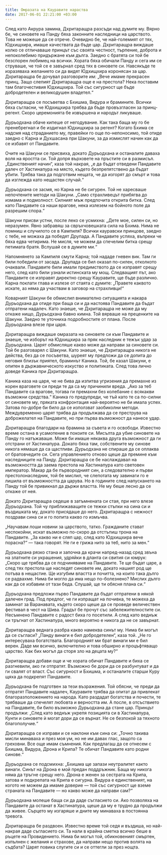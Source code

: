 ```yaml
---
title: Омразата на Кауравите нараства
date: 2017-06-01 22:21:00 +03:00
---
```


След като Акрура замина, Дхритаращра разсъди над думите му. Вярно бе, че синовете на Панду бяха законните наследници на царството. Това не можеше да се отрече. Очевидно бе, че най-големият от тях, Юдхищхира, имаше качествата да бъде цар. Дхритаращра виждаше колко се отличаваше принцът със своята честност, търпение, доброта и непоколебимо придържане към дълга. Заедно с братята си той бе безспорен любимец на всички. Хората бяха обичали Панду и сега им се струваше, че той се е завърнал сред тях в синовете си. Навсякъде те изразяваха желанието си да видят Юдхищхира коронясан за цар. Дхритаращра бе дочувал разговорите им: „Вече имаме прекрасен принц. Защо слепият Дхритаращра още е на престола? Нека поставим там благочестивия Юдхищхира. Той със сигурност ще бъде добродетелен и великодушен владетел.“

Дхритаращра се посъветва с Бхишма, Видура и брамините. Всички бяха съгласни, че Юдхищхира трябва да бъде провъзгласен за принц-регент. Скоро церемонията бе извършена и народът ликуваше.

Дурьодхана обаче кипеше от негодувание. Как така баща му го бе пренебрегнал и бе издигнал Юдхищхира за регент? Когато Бхима се надсмя над страданието му, правейки го още по-непоносимо, той отиде заедно с Карна и Духшасана при Шакуни, за да измислят начин как да се избавят от Пандавите.

Очите на Шакуни се присвиха, докато Дурьодхана и останалите даваха воля на яростта си. Той допря върховете на пръстите си в размисъл. „Единственият начин“, каза той накрая, „е да бъдат отведени Пандавите далеч от Хастинапура на място, където безпрепятствено да бъдат убити. Трябва така да подготвим нещата, че да изгорят до смърт и това да изглежда като нещастен случай.“

Дурьодхана се засмя, но Карна не бе сигурен. Той не харесваше непочтените методи на Шакуни. „Само страхливецът прибягва до измама и подмолност. Силният мъж предпочита открита битка. След като Пандавите са наши врагове, нека излезем на бойното поле да разрешим спора.“

Шакуни присви устни, после леко се усмихна: „Дете мое, силен си, но неразумен. Явно забравяш за свръхчовешката сила на Бхима. Нима не помниш и случилото се в Кампиля? Всички кауравски принцове, заедно с тебе, не можаха да победят Друпада. А Пандавите успяха, въпреки че бяха едва четирима. Не мисля, че можем да спечелим битка срещу петимата братя. Вслушай се в думите ми.“

Напомнянето за Кампиля смути Карна; той нададе гневен вик. Там ги били победили от засада. Друпада се бил оказал по-силен, отколкото очаквали. Пандавите били имали предимството да се изправят срещу него, след като били узнали истинската му мощ. Следващият път, ако Пандавите се изправят директно срещу Кауравите, ще бъде различно. Карна поклати глава и излезе от стаята с думите: „Правете каквото искате, аз няма да участвам в заговор на страхливци!“

Коварният Шакуни бе обмислил внимателно ситуацията и накара Дурьодхана да отиде при баща си и да настоява Пандавите да бъдат отпратени надалеч. Като знаеше, че Дхритаращра не може да му откаже нищо, Дурьодхана бавно кимна. Той вярваше на преценките на Шакуни. Заедно те уточниха подробностите от плана. После Дурьодхана влезе при царя.

Дхритаращра виждаше омразата на синовете си към Пандавите и знаеше, че изборът на Юдхищхира за пряк наследник е тежък удар за Дурьодхана. Царят обмисляше какво може да направи за синовете си. Той бе разговарял с Шакуни. Като знаеше, че Дхритаращра никога не действа, без да се посъветва, шуреят му предложи да се допита до неговия близък приятел, браминът Каника. Той, бе казал Шакуни, е опитен в държавническото изкуство и политиката. След това лично доведе Каника при Дхритаращра.

Каника каза на царя, че не бива да изпитва угризения да премахне из корен враговете си преди те да са му причинили вреда. „Ако за теб Пандавите са врагове, тогава ги премахни без колебание с всякакви възможни средства.“ Каника го предупреди, че тъй като те са по-силни от синовете му, пряката конфронтация най-вероятно не би имала успех. Затова по-добре би било да се използват заобиколни методи. Междувременно царят трябва да продължава да се преструва на доброжелател на Пандавите, но при първа възможност да нанесе удар.

Дхритаращра благодари на брамина за съвета и го освободи. Известно време остана в усамотение в покоите си. Мисълта да убие синовете на Панду го натъжаваше. Може би имаше някаква друга възможност да ги отстрани от Хастинапура. Докато бяха там, собствените му синове никога нямаше да са щастливи. Дурьодхана не спираше да се оплаква от братовчедите си. Сега управлението отново щеше да премине към наследниците на Панду. Дхритаращра се бе наслаждавал на възможността да заема престола на Хастинапура като световен император. Макар да бе първородният син, а следователно и първи престолонаследник, той бе мислил, че слепотата му завинаги го е лишила от възможността да царува. Но в годините след напускането на Панду той бе привикнал да държи властта. Не му беше лесно да се откаже от нея.

Докато Дхритаращра седеше в затъмнената си стая, при него влезе Дурьодхана. Той чу приближаващите се тежки стъпки на сина си и въздишката му, докато присядаше до него. Дхритаращра с нежност поздрави сина си и го попита какво го измъчва.

„Научавам лоши новини за царството, татко. Гражданите стават неспокойни, искат възможно по-скоро да отстъпиш трона на Пандавите. „За какво ни е сляп цар, след като Юдхищхира вече порасна?“ — така говорят. Не ги е грижа нито за теб, нито за мен.“

Дурьодхана рязко стана и започна да крачи напред-назад сред звъна на златните си украшения, удряйки в дланта си свития си юмрук: „Скоро ще трябва да се подчиняваме на Пандавите. Те ще бъдат царе, а след тях престола ще наследят синовете им, докато нашият род ще потъва в нещастие. Ще изгубим властта и почитта, на които така дълго се радвахме. Нима би могло да има нещо по-болезнено? Мислих дълго как да се избавим от тази беда. Слушай, ще ти обясня плана си.“

Дурьодхана предложи първо Пандавите да бъдат отпратени в някой далечен град. Под предлог, че ги изпращат на почивка, те можеха да заминат за Варанавата, където скоро щеше да се проведе величествен фестивал в чест на Шива. Градът бе прочут със забележителностите си. Несъмнено Пандавите с радост биха го посетили. А след като веднъж си тръгнат от Хастинапура, много вероятно е никога да не се завърнат.

Дхритаращра веднага разбра какво намеква синът му. Нима би могъл да се съгласи? „Панду винаги е бил добродетелен“, каза той. „Не го интересуваха богатствата. Благородният ми брат винаги ми е бил верен. Даде ми всичко, включително и това обширно и процъфтяващо царство. Как бих могъл да сторя зло на децата му?“

Дхритаращра добави още и че хората обичат Пандавите и биха се разгневили, ако ги отпратят. Възможно бе дори да се разбунтуват и да ги свалят от власт. Със сигурност и Бхишма, и останалите старши Куру щяха да подкрепят Пандавите.

Дурьодхана бе подготвен за тези възражения. Той обясни, че преди да отпратят Пандавите надалеч, Кауравите трябва да опитат да привлекат благоразположението на народа. Като раздадат богатства и почести, те трябваше да спечелят любовта и верността им. А после, в отсъствието на Пандавите, би било възможно Дурьодхана да стане цар. Принцът продължи: „След като веднъж укрепя позицията си в Хастинапура, Кунти и синовете ѝ могат дори да се върнат. Не се безпокой за тяхното благополучие.“

Дхритаращра се изправи и се наклони към сина си: „Точно такива мисли минаваха и през моя ум, но не им давах глас, защото са греховни. Все още имам съмнения. Как предлагаш да се отнесем с Бхишма, Видура, Дрона и Крипа? Те обичат Пандавите като родни синове.“

Дурьодхана се подсмихна: „Бхишма ще запази неутралитет както винаги. Синът на Дрона е мой предан поддръжник. Баща му никога няма да тръгне срещу него. Дрона е женен за сестрата на Крипа, затова и подкрепата на Крипа е сигурна. Видура е единственият, на когото не можем да имаме доверие — той със сигурност ще вземе страната на Пандавите — но какво може да направи сам?“

Дурьодхана молеше баща си да даде съгласието си. Ако позволяха на Пандавите да останат в Хастинапура, щеше да му е трудно да продължи да живее. Сърцето му изгаряше и дните му минаваха в постоянна тревога.

Дхритаращра бе раздвоен. Известно време той седя и въздиша, но най-накрая даде съгласието си. Та нали в крайна сметка всичко беше в ръцете на Провидението. Нима би могъл той, обикновеният смъртен, изпълнен с желания и страхове, да направи нещо против волята на съдбата? Царят повика слугите си и се оттегли за през нощта.